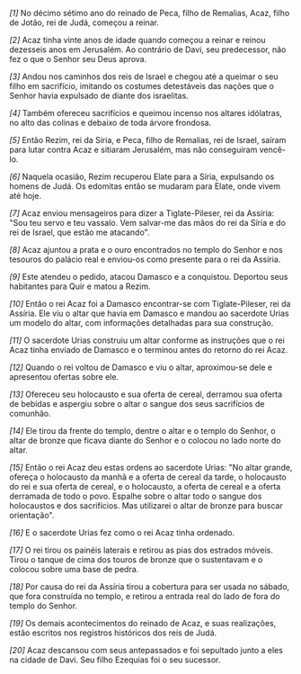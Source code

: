 *[1]* No décimo sétimo ano do reinado de Peca, filho de Remalias, Acaz, filho de Jotão, rei de Judá, começou a reinar.

*[2]* Acaz tinha vinte anos de idade quando começou a reinar e reinou dezesseis anos em Jerusalém. Ao contrário de Davi, seu predecessor, não fez o que o Senhor seu Deus aprova.

*[3]* Andou nos caminhos dos reis de Israel e chegou até a queimar o seu filho em sacrifício, imitando os costumes detestáveis das nações que o Senhor havia expulsado de diante dos israelitas.

*[4]* Também ofereceu sacrifícios e queimou incenso nos altares idólatras, no alto das colinas e debaixo de toda árvore frondosa.

*[5]* Então Rezim, rei da Síria, e Peca, filho de Remalias, rei de Israel, saíram para lutar contra Acaz e sitiaram Jerusalém, mas não conseguiram vencê-lo.

*[6]* Naquela ocasião, Rezim recuperou Elate para a Síria, expulsando os homens de Judá. Os edomitas então se mudaram para Elate, onde vivem até hoje.

*[7]* Acaz enviou mensageiros para dizer a Tiglate-Pileser, rei da Assíria: "Sou teu servo e teu vassalo. Vem salvar-me das mãos do rei da Síria e do rei de Israel, que estão me atacando".

*[8]* Acaz ajuntou a prata e o ouro encontrados no templo do Senhor e nos tesouros do palácio real e enviou-os como presente para o rei da Assíria.

*[9]* Este atendeu o pedido, atacou Damasco e a conquistou. Deportou seus habitantes para Quir e matou a Rezim.

*[10]* Então o rei Acaz foi a Damasco encontrar-se com Tiglate-Pileser, rei da Assíria. Ele viu o altar que havia em Damasco e mandou ao sacerdote Urias um modelo do altar, com informações detalhadas para sua construção.

*[11]* O sacerdote Urias construiu um altar conforme as instruções que o rei Acaz tinha enviado de Damasco e o terminou antes do retorno do rei Acaz.

*[12]* Quando o rei voltou de Damasco e viu o altar, aproximou-se dele e apresentou ofertas sobre ele.

*[13]* Ofereceu seu holocausto e sua oferta de cereal, derramou sua oferta de bebidas e aspergiu sobre o altar o sangue dos seus sacrifícios de comunhão.

*[14]* Ele tirou da frente do templo, dentre o altar e o templo do Senhor, o altar de bronze que ficava diante do Senhor e o colocou no lado norte do altar.

*[15]* Então o rei Acaz deu estas ordens ao sacerdote Urias: "No altar grande, ofereça o holocausto da manhã e a oferta de cereal da tarde, o holocausto do rei e sua oferta de cereal, e o holocausto, a oferta de cereal e a oferta derramada de todo o povo. Espalhe sobre o altar todo o sangue dos holocaustos e dos sacrifícios. Mas utilizarei o altar de bronze para buscar orientação".

*[16]* E o sacerdote Urias fez como o rei Acaz tinha ordenado.

*[17]* O rei tirou os painéis laterais e retirou as pias dos estrados móveis. Tirou o tanque de cima dos touros de bronze que o sustentavam e o colocou sobre uma base de pedra.

*[18]* Por causa do rei da Assíria tirou a cobertura para ser usada no sábado, que fora construída no templo, e retirou a entrada real do lado de fora do templo do Senhor.

*[19]* Os demais acontecimentos do reinado de Acaz, e suas realizações, estão escritos nos registros históricos dos reis de Judá.

*[20]* Acaz descansou com seus antepassados e foi sepultado junto a eles na cidade de Davi. Seu filho Ezequias foi o seu sucessor.

